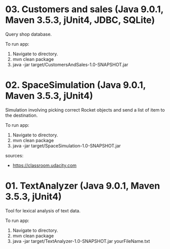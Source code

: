 # 03. Customers and sales (Java 9.0.1, Maven 3.5.3, jUnit4, JDBC, SQLite)

Query shop database.

To run app:

1. Navigate to directory.
2. mvn clean package
3. java -jar target/CustomersAndSales-1.0-SNAPSHOT.jar

# 02. SpaceSimulation (Java 9.0.1, Maven 3.5.3, jUnit4)

Simulation involving picking correct Rocket objects and send a list of item to the destination.

To run app:

1. Navigate to directory.
2. mvn clean package
3. java -jar target/SpaceSimulation-1.0-SNAPSHOT.jar

sources:
- https://classroom.udacity.com


# 01. TextAnalyzer (Java 9.0.1, Maven 3.5.3, jUnit4)

Tool for lexical analysis of text data.

To run app:

1. Navigate to directory.
2. mvn clean package
3. java -jar target/TextAnalyzer-1.0-SNAPSHOT.jar yourFileName.txt






